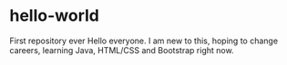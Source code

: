 # hello-world
First repository ever
Hello everyone. I am new to this, hoping to change careers, learning Java, HTML/CSS and Bootstrap right now.
